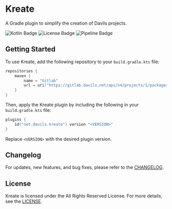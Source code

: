 # Kreate
A Gradle plugin to simplify the creation of Davils projects.

![Kotlin Badge](https://img.shields.io/badge/kotlin-davils?style=flat&logo=kotlin&labelColor=white&color=purple&link=https%3A%2F%2Fkotlinlang.org%2F)
![License Badge](https://img.shields.io/badge/ARR-davils?style=flat&logoColor=black&label=license&labelColor=white&color=purple&link=https%3A%2F%2Fkotlinlang.org%2F)
![Pipeline Badge](https://gitlab.davils.net/davils/tools/kreate/badges/main/pipeline.svg)

## Getting Started
To use Kreate, add the following repository to your `build.gradle.kts` file:

```kotlin
repositories {
    maven {
        name = "Gitlab"
        url = uri("https://gitlab.davils.net/api/v4/projects/1/packages/maven")
    }
}
```

Then, apply the Kreate plugin by including the following in your `build.gradle.kts` file:

```kotlin
plugins {
    id("net.davils.kreate") version "<VERSION>"
}
```

Replace `<VERSION>` with the desired plugin version.

## Changelog
For updates, new features, and bug fixes, please refer to the [CHANGELOG](CHANGELOG.md).

## License
Kreate is licensed under the All Rights Reserved License. For more details, see the [LICENSE](LICENSE).
